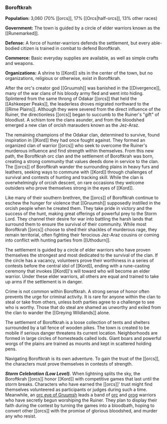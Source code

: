 ### Boroftkrah

**Population:** 3,060 (70% [[orcs]], 17% [[Orcs|half-orcs]], 13% other races)

**Government:** The town is guided by a circle of elder warriors known as the [[Runemarked]].

**Defense:** A force of hunter-warriors defends the settlement, but every able-bodied citizen is trained in combat to defend Boroftkrah.

**Commerce:** Basic everyday supplies are available, as well as simple crafts and weapons.

**Organizations:** A shrine to [[Kord]] sits in the center of the town, but no organizations, religious or otherwise, exist in Boroftkrah.

After the orc's creator god [[Gruumsh]] was banished in the [[Divergence]], many of the war clans of his bloody army fled and went into hiding. Splintered from the same throng of Odakar [[orcs]] that held the [[Ashkeeper Peaks]], the leaderless droves migrated northward to the [[Rime Plains]]. Although they were severed from the direct influence of the Ruiner, the directionless [[orcs]] began to succumb to the Ruiner's "gift" of bloodlust. A schism tore the clans asunder, and from the bloodshed emerged a new clan of orcish marauders known as the Jez-Araz.

The remaining champions of the Odakar clan, determined to survive, found inspiration in [[Kord]] they had once fought against. They formed an organized clan of warrior [[orcs]] who seek to overcome the Ruiner's murderous influence and find strength within themselves. From this new path, the Boroftkrah orc clan and the settlement of Boroftkrah was born, creating a strong community that values deeds done in service to the clan. The [[orcs]] of Boroftkrah wander the surrounding plains in heavy furs and leathers, seeking ways to commune with [[Kord]] through challenges of survival and contests of hunting and tracking skill. While the clan is overwhelmingly of orcish descent, on rare occasions they welcome outsiders who prove themselves strong in the eyes of [[Kord]].

Like many of their southern brethren, the [[orcs]] of Boroftkrah continue to eschew the hunger for violence that [[Gruumsh]] supposedly instilled in the orcish people when he created them. They take pride in victory and the success of the hunt, making great offerings of powerful prey to the Storm Lord. They channel their desire for war into battling the harsh lands that surround them to ensure the survival of their community. While most Boroftkrah [[orcs]] choose to shed their shackles of murderous rage, they remain territorial, often fighting their ferocious Jez-Araz cousins or coming into conflict with hunting parties from [[Uthodurn]].

The settlement is guided by a circle of elder warriors who have proven themselves the strongest and most dedicated to the survival of the clan. If the circle has a vacancy, volunteers prove their worthiness in a series of contests before the central idol of [[Kord]], ending with a rune-casting ceremony that invokes [[Kord]]'s will toward who will become an elder warrior. Under these elder warriors, all others are equal and trained to take up arms if the settlement is in danger.

Crime is not common within Boroftkrah. A strong sense of honor often prevents the urge for criminal activity. It is rare for anyone within the clan to steal or take from others, unless both parties agree to a challenge to see who is worthy. Those that do steal are shamed as unworthy and exiled from the clan to wander the [[Greying Wildlands]] alone.

The settlement of Boroftkrah is a loose collection of tents and shelters surrounded by a tall fence of wooden pikes. The town is created to be mobile if serious danger threatens its current location. Neighborhoods are formed in large circles of homesteads called lods. Giant boars and powerful worgs of the plains are trained as mounts and kept in scattered holding pens.

Navigating Boroftkrah is its own adventure. To gain the trust of the [[orcs]], the characters must prove themselves in contests of strength.

_**Storm Celebration (Low Level).**_ When lightning splits the sky, the Boroftkrah [[orcs]] honor [[Kord]] with competitive games that last until the storm breaks. Characters who have earned the [[orcs]]' trust might find themselves volunteered as participants or judges during such a time. Meanwhile, an [orc eye of Gruumsh](https://www.dndbeyond.com/monsters/orc-eye-of-[[gruumsh]]) leads a band of [orc](https://www.dndbeyond.com/monsters/orc) and [orog](https://www.dndbeyond.com/monsters/orog) warriors who have secretly begun worshiping the Ruiner. They plan to display their faith during the contest by turning the games into a bloodbath, hoping to convert other [[orcs]] with the promise of glorious bloodshed, and murder any who resist.